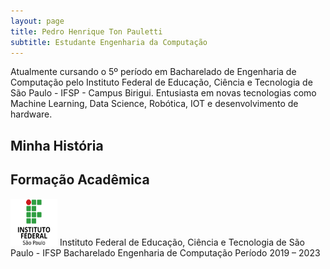 ```yaml
---
layout: page
title: Pedro Henrique Ton Pauletti
subtitle: Estudante Engenharia da Computação
---
```


Atualmente cursando o 5º período em Bacharelado de Engenharia de Computação pelo Instituto Federal de Educação, Ciência e Tecnologia de São Paulo - IFSP - Campus Birigui. Entusiasta em novas tecnologias como Machine Learning, Data Science, Robótica, IOT e desenvolvimento de hardware.

## Minha História


## Formação Acadêmica 
<img src="assets/img/if.png" height="75" width="75" /> Instituto Federal de Educação, Ciência e Tecnologia de São Paulo - IFSP
                                                       Bacharelado Engenharia de Computação
                                                       Período  2019 – 2023

